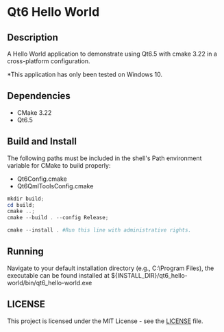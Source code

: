 # Qt6 Hello World

## Description
A Hello World application to demonstrate using Qt6.5 with cmake 3.22 
in a cross-platform configuration.

*This application has only been tested on Windows 10.

## Dependencies
- CMake 3.22
- Qt6.5

## Build and Install

The following paths must be included in the shell's Path environment variable 
for CMake to build properly:

- Qt6Config.cmake
- Qt6QmlToolsConfig.cmake

```powershell
mkdir build;
cd build;
cmake ..;
cmake --build . --config Release;

cmake --install . #Run this line with administrative rights.
```

## Running

Navigate to your default installation directory (e.g., C:\Program Files),
the executable can be found installed at 
${INSTALL_DIR}/qt6_hello-world/bin/qt6_hello-world.exe

## LICENSE

This project is licensed under the MIT License - see the
[LICENSE](LICENSE) file.
